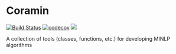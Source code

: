 # Coramin

[![Build Status](https://travis-ci.com/Coramin/Coramin.svg?branch=main_branch)](https://travis-ci.com/Coramin/Coramin)
[![codecov](https://codecov.io/gh/Coramin/Coramin/branch/main_branch/graph/badge.svg)](https://codecov.io/gh/Coramin/Coramin)
![](https://github.com/michaelbynum/Coramin/workflows/main_ci/badge.svg?branch=cleanup)

A collection of tools (classes, functions, etc.) for developing MINLP algorithms
